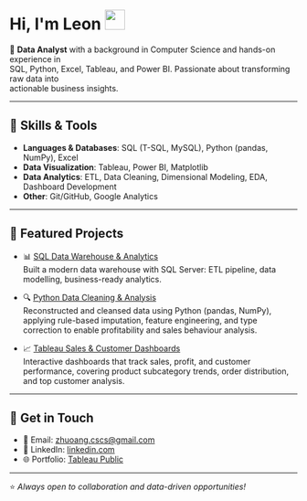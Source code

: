 # Hi, I'm Leon <img src="https://media.giphy.com/media/hvRJCLFzcasrR4ia7z/giphy.gif" width="35px">

🎯 **Data Analyst** with a background in Computer Science and hands-on experience in  
SQL, Python, Excel, Tableau, and Power BI. Passionate about transforming raw data into  
actionable business insights.

---

## 🔹 Skills & Tools

- **Languages & Databases**: SQL (T-SQL, MySQL), Python (pandas, NumPy), Excel  
- **Data Visualization**: Tableau, Power BI, Matplotlib  
- **Data Analytics**: ETL, Data Cleaning, Dimensional Modeling, EDA, Dashboard Development  
- **Other**: Git/GitHub, Google Analytics

---

## 🔹 Featured Projects

- 📊 [SQL Data Warehouse & Analytics](https://github.com/Zhuoang/sql-data-warehouse-analytics)  
  Built a modern data warehouse with SQL Server: ETL pipeline, data modelling, business-ready analytics.  

- 🔍 [Python Data Cleaning & Analysis](https://github.com/Zhuoang/python-data-cleaning-and-analysis)  
  Reconstructed and cleansed data using Python (pandas, NumPy), applying rule-based imputation, feature engineering, and type correction to enable profitability and sales behaviour analysis.

- 📈 [Tableau Sales & Customer Dashboards](https://public.tableau.com/views/SalesCustomerDashboards_17574461233940/SalesDashboard?:language=en-US&:sid=&:redirect=auth&:display_count=n&:origin=viz_share_link)  
  Interactive dashboards that track sales, profit, and customer performance, covering product subcategory trends, order distribution, and top customer analysis.  

---

## 🔹 Get in Touch

- 📧 Email: [zhuoang.cscs@gmail.com](mailto:zhuoang.cscs@gmail.com)  
- 💼 LinkedIn: [linkedin.com](https://linkedin.com/in/zhuoang)  
- 🌐 Portfolio: [Tableau Public](https://public.tableau.com/app/profile/zhuoang/vizzes)

---

⭐️ *Always open to collaboration and data-driven opportunities!*
